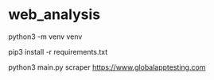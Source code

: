 # web_analysis

python3 -m venv venv

pip3 install -r requirements.txt

python3 main.py scraper https://www.globalapptesting.com
